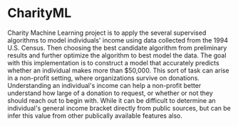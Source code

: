 # CharityML
Charity Machine Learning project is to apply the several supervised algorithms to model individuals' income using data collected from the 1994 U.S. Census. 
Then choosing the best candidate algorithm from preliminary results and further optimize the algorithm to best model the data. The goal with this implementation is to construct a model that accurately predicts whether an individual makes more than $50,000.
This sort of task can arise in a non-profit setting, where organizations survive on donations. Understanding an individual's income can help a non-profit better understand how large of a donation to request, or whether or not they should reach out to begin with. While it can be difficult to determine an individual's general income bracket directly from public sources, but can be infer this value from other publically available features also.
